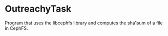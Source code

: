 # OutreachyTask
Program that uses the libcephfs library and computes the sha1sum of a file in CephFS.
